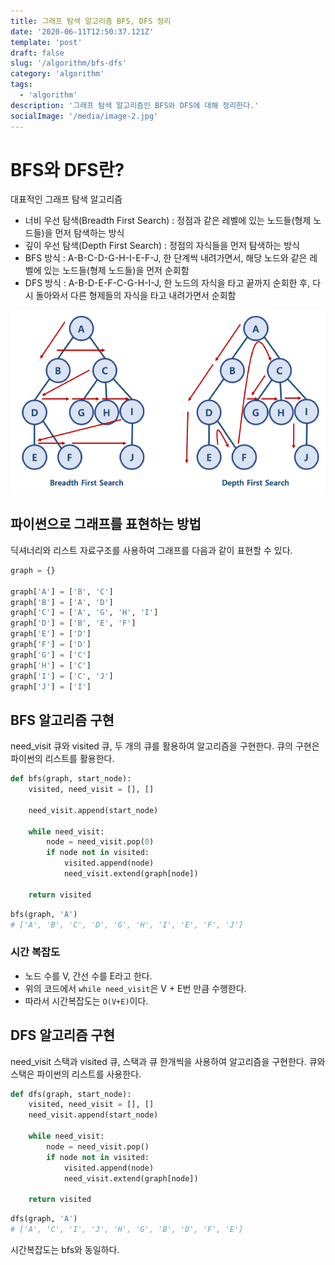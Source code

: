 ```yaml
---
title: 그래프 탐색 알고리즘 BFS, DFS 정리
date: '2020-06-11T12:50:37.121Z'
template: 'post'
draft: false
slug: '/algorithm/bfs-dfs'
category: 'algorithm'
tags:
  - 'algorithm'
description: '그래프 탐색 알고리즘인 BFS와 DFS에 대해 정리한다.'
socialImage: '/media/image-2.jpg'
---
```


# BFS와 DFS란?

대표적인 그래프 탐색 알고리즘

- 너비 우선 탐색(Breadth First Search) : 정점과 같은 레벨에 있는 노드들(형제 노드들)을 먼저 탐색하는 방식
- 깊이 우선 탐색(Depth First Search) : 정점의 자식들을 먼저 탐색하는 방식
- BFS 방식 : A-B-C-D-G-H-I-E-F-J, 한 단계씩 내려가면서, 해당 노드와 같은 레벨에 있는 노드들(형제 노드들)을 먼저 순회함
- DFS 방식 : A-B-D-E-F-C-G-H-I-J, 한 노드의 자식을 타고 끝까지 순회한 후, 다시 돌아와서 다른 형제들의 자식을 타고 내려가면서 순회함

![BFS DFS](/media/BFSDFS.png)

## 파이썬으로 그래프를 표현하는 방법

딕셔너리와 리스트 자료구조를 사용하여 그래프를 다음과 같이 표현할 수 있다.

```python
graph = {}

graph['A'] = ['B', 'C']
graph['B'] = ['A', 'D']
graph['C'] = ['A', 'G', 'H', 'I']
graph['D'] = ['B', 'E', 'F']
graph['E'] = ['D']
graph['F'] = ['D']
graph['G'] = ['C']
graph['H'] = ['C']
graph['I'] = ['C', 'J']
graph['J'] = ['I']
```

## BFS 알고리즘 구현

need_visit 큐와 visited 큐, 두 개의 큐를 활용하여 알고리즘을 구현한다. 큐의 구현은 파이썬의 리스트를 활용한다.

```python
def bfs(graph, start_node):
    visited, need_visit = [], []

    need_visit.append(start_node)

    while need_visit:
        node = need_visit.pop(0)
        if node not in visited:
            visited.append(node)
            need_visit.extend(graph[node])

    return visited
```

```python
bfs(graph, 'A')
# ['A', 'B', 'C', 'D', 'G', 'H', 'I', 'E', 'F', 'J']
```

### 시간 복잡도

- 노드 수를 V, 간선 수를 E라고 한다.
- 위의 코드에서 `while need_visit`은 V + E번 만큼 수행한다.
- 따라서 시간복잡도는 `O(V+E)`이다.

## DFS 알고리즘 구현

need_visit 스택과 visited 큐, 스택과 큐 한개씩을 사용하여 알고리즘을 구현한다. 큐와 스택은 파이썬의 리스트를 사용한다.

```python
def dfs(graph, start_node):
    visited, need_visit = [], []
    need_visit.append(start_node)

    while need_visit:
        node = need_visit.pop()
        if node not in visited:
            visited.append(node)
            need_visit.extend(graph[node])

    return visited
```

```python
dfs(graph, 'A')
# ['A', 'C', 'I', 'J', 'H', 'G', 'B', 'D', 'F', 'E']
```

시간복잡도는 bfs와 동일하다.
